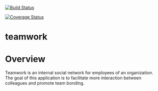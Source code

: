 [![Build Status](https://travis-ci.org/lekanojulowo/teamwork_backend.svg?branch=master)](https://travis-ci.org/lekanojulowo/teamwork_backend)

[![Coverage Status](https://coveralls.io/repos/github/lekanojulowo/teamwork_backend/badge.svg?branch=master)](https://coveralls.io/github/lekanojulowo/teamwork_backend?branch=master)

# teamwork
# Overview
Teamwork is an internal social network for employees of an organization. The goal of this application is to facilitate more interaction between colleagues and promote team bonding.
